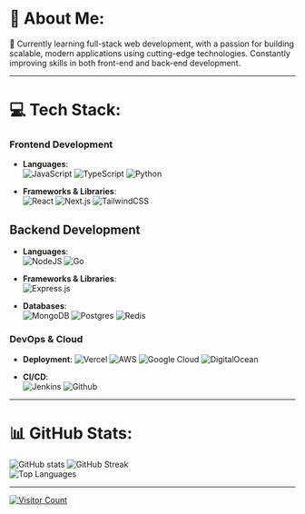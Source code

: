 # 💫 About Me:
🌿 Currently learning full-stack web development, with a passion for building scalable, modern applications using cutting-edge technologies. Constantly improving skills in both front-end and back-end development.

---

# 💻 Tech Stack:

### **Frontend Development**  
- **Languages**:  
  ![JavaScript](https://img.shields.io/badge/javascript-%23323330.svg?style=for-the-badge&logo=javascript&logoColor=%23F7DF1E)
  ![TypeScript](https://img.shields.io/badge/typescript-%23007ACC.svg?style=for-the-badge&logo=typescript&logoColor=white)
  ![Python](https://img.shields.io/badge/python-%23E34F26.svg?style=for-the-badge&logo=python&logoColor=white)

- **Frameworks & Libraries**:  
  ![React](https://img.shields.io/badge/react-%2320232a.svg?style=for-the-badge&logo=react&logoColor=%2361DAFB)
  ![Next.js](https://img.shields.io/badge/Next-black?style=for-the-badge&logo=next.js&logoColor=white)
  ![TailwindCSS](https://img.shields.io/badge/tailwindcss-%2338B2AC.svg?style=for-the-badge&logo=tailwind-css&logoColor=white)
  
## **Backend Development**  
- **Languages**:  
  ![NodeJS](https://img.shields.io/badge/node.js-6DA55F?style=for-the-badge&logo=node.js&logoColor=white)
  ![Go](https://img.shields.io/badge/go-%2300ADD8.svg?style=for-the-badge&logo=go&logoColor=white)
  
- **Frameworks & Libraries**:  
  ![Express.js](https://img.shields.io/badge/express.js-%23404d59.svg?style=for-the-badge&logo=express&logoColor=%2361DAFB)

- **Databases**:  
  ![MongoDB](https://img.shields.io/badge/MongoDB-%234ea94b.svg?style=for-the-badge&logo=mongodb&logoColor=white)
  ![Postgres](https://img.shields.io/badge/postgres-%23316192.svg?style=for-the-badge&logo=postgresql&logoColor=white)
  ![Redis](https://img.shields.io/badge/redis-%23DD0031.svg?style=for-the-badge&logo=redis&logoColor=white)

### **DevOps & Cloud**  
- **Deployment**:
  ![Vercel](https://img.shields.io/badge/vercel-%23000000.svg?style=for-the-badge&logo=vercel&logoColor=white) 
  ![AWS](https://img.shields.io/badge/AWS-%23FF9900.svg?style=for-the-badge&logo=amazon-aws&logoColor=white)
  ![Google Cloud](https://img.shields.io/badge/GoogleCloud-%234285F4.svg?style=for-the-badge&logo=google-cloud&logoColor=white) 
  ![DigitalOcean](https://img.shields.io/badge/DigitalOcean-%230167ff.svg?style=for-the-badge&logo=digitalOcean&logoColor=white)

- **CI/CD**:  
  ![Jenkins](https://img.shields.io/badge/jenkins-%232C5263.svg?style=for-the-badge&logo=jenkins&logoColor=white)
  ![Github](https://img.shields.io/badge/GithubActions-%23000000.svg?style=for-the-badge&logo=Github&logoColor=white)

---

# 📊 GitHub Stats:
![GitHub stats](https://github-readme-stats.vercel.app/api?username=Risik34&show_icons=true&theme=tokyonight)
![GitHub Streak](https://github-readme-streak-stats.herokuapp.com/?user=@Risik34&theme=tokyonight&hide_border=false)  
![Top Languages](https://github-readme-stats.vercel.app/api/top-langs/?username=Risik34&theme=tokyonight&hide_border=false&include_all_commits=true&count_private=false&layout=compact)

---

[![Visitor Count](https://visitcount.itsvg.in/api?id=@Risik34&icon=0&color=0)](https://visitcount.itsvg.in)
